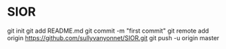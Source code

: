 # SIOR
git init
git add README.md
git commit -m "first commit"
git remote add origin https://github.com/sullyvanyonnet/SIOR.git
git push -u origin master
